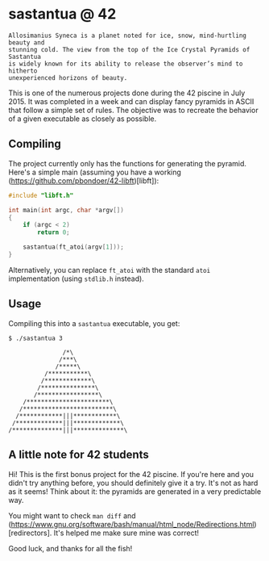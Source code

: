 # sastantua @ 42
```
Allosimanius Syneca is a planet noted for ice, snow, mind-hurtling beauty and
stunning cold. The view from the top of the Ice Crystal Pyramids of Sastantua
is widely known for its ability to release the observer’s mind to hitherto
unexperienced horizons of beauty.
```

This is one of the numerous projects done during the 42 piscine in July 2015. It was completed in a week and can display fancy pyramids in ASCII that follow a simple set of rules. The objective was to recreate the behavior of a given executable as closely as possible.

## Compiling
The project currently only has the functions for generating the pyramid. Here's a simple main (assuming you have a working (https://github.com/pbondoer/42-libft)[libft]):

```c
#include "libft.h"

int	main(int argc, char *argv[])
{
	if (argc < 2)
		return 0;

	sastantua(ft_atoi(argv[1]));
}
```

Alternatively, you can replace `ft_atoi` with the standard `atoi` implementation (using `stdlib.h` instead).

## Usage
Compiling this into a `sastantua` executable, you get:

```
$ ./sastantua 3

               /*\
              /***\
             /*****\
          /***********\
         /*************\
        /***************\
       /*****************\
    /***********************\
   /*************************\
  /************|||************\
 /*************|||*************\
/**************|||**************\
```

## A little note for 42 students
Hi! This is the first bonus project for the 42 piscine. If you're here and you didn't try anything before, you should definitely give it a try. It's not as hard as it seems! Think about it: the pyramids are generated in a very predictable way.

You might want to check `man diff` and (https://www.gnu.org/software/bash/manual/html_node/Redirections.html)[redirectors]. It's helped me make sure mine was correct!

Good luck, and thanks for all the fish!
